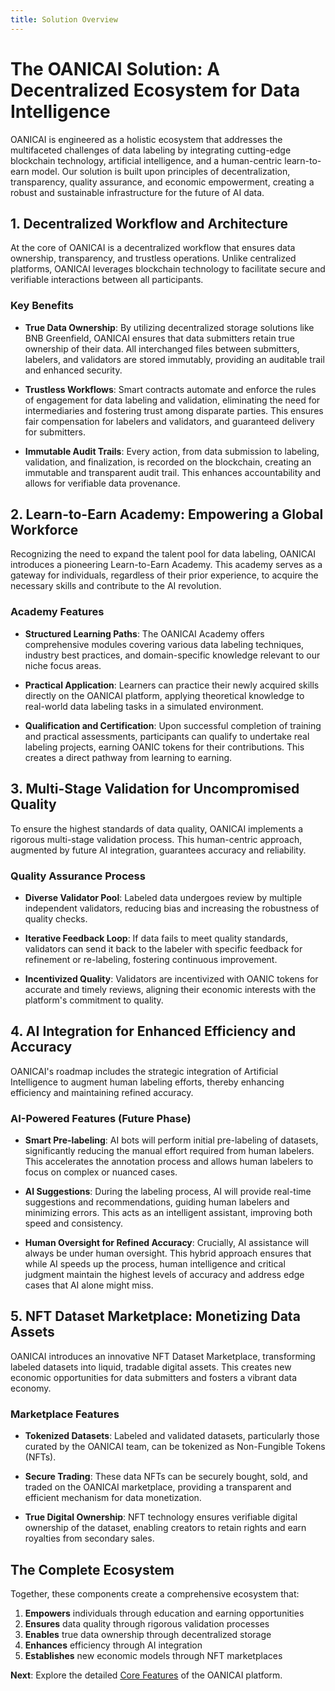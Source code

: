 ```yaml
---
title: Solution Overview
---
```


# The OANICAI Solution: A Decentralized Ecosystem for Data Intelligence

OANICAI is engineered as a holistic ecosystem that addresses the multifaceted challenges of data labeling by integrating cutting-edge blockchain technology, artificial intelligence, and a human-centric learn-to-earn model. Our solution is built upon principles of decentralization, transparency, quality assurance, and economic empowerment, creating a robust and sustainable infrastructure for the future of AI data.

## 1. Decentralized Workflow and Architecture

At the core of OANICAI is a decentralized workflow that ensures data ownership, transparency, and trustless operations. Unlike centralized platforms, OANICAI leverages blockchain technology to facilitate secure and verifiable interactions between all participants.

### Key Benefits

- **True Data Ownership**: By utilizing decentralized storage solutions like BNB Greenfield, OANICAI ensures that data submitters retain true ownership of their data. All interchanged files between submitters, labelers, and validators are stored immutably, providing an auditable trail and enhanced security.

- **Trustless Workflows**: Smart contracts automate and enforce the rules of engagement for data labeling and validation, eliminating the need for intermediaries and fostering trust among disparate parties. This ensures fair compensation for labelers and validators, and guaranteed delivery for submitters.

- **Immutable Audit Trails**: Every action, from data submission to labeling, validation, and finalization, is recorded on the blockchain, creating an immutable and transparent audit trail. This enhances accountability and allows for verifiable data provenance.

## 2. Learn-to-Earn Academy: Empowering a Global Workforce

Recognizing the need to expand the talent pool for data labeling, OANICAI introduces a pioneering Learn-to-Earn Academy. This academy serves as a gateway for individuals, regardless of their prior experience, to acquire the necessary skills and contribute to the AI revolution.

### Academy Features

- **Structured Learning Paths**: The OANICAI Academy offers comprehensive modules covering various data labeling techniques, industry best practices, and domain-specific knowledge relevant to our niche focus areas.

- **Practical Application**: Learners can practice their newly acquired skills directly on the OANICAI platform, applying theoretical knowledge to real-world data labeling tasks in a simulated environment.

- **Qualification and Certification**: Upon successful completion of training and practical assessments, participants can qualify to undertake real labeling projects, earning OANIC tokens for their contributions. This creates a direct pathway from learning to earning.

## 3. Multi-Stage Validation for Uncompromised Quality

To ensure the highest standards of data quality, OANICAI implements a rigorous multi-stage validation process. This human-centric approach, augmented by future AI integration, guarantees accuracy and reliability.

### Quality Assurance Process

- **Diverse Validator Pool**: Labeled data undergoes review by multiple independent validators, reducing bias and increasing the robustness of quality checks.

- **Iterative Feedback Loop**: If data fails to meet quality standards, validators can send it back to the labeler with specific feedback for refinement or re-labeling, fostering continuous improvement.

- **Incentivized Quality**: Validators are incentivized with OANIC tokens for accurate and timely reviews, aligning their economic interests with the platform's commitment to quality.

## 4. AI Integration for Enhanced Efficiency and Accuracy

OANICAI's roadmap includes the strategic integration of Artificial Intelligence to augment human labeling efforts, thereby enhancing efficiency and maintaining refined accuracy.

### AI-Powered Features (Future Phase)

- **Smart Pre-labeling**: AI bots will perform initial pre-labeling of datasets, significantly reducing the manual effort required from human labelers. This accelerates the annotation process and allows human labelers to focus on complex or nuanced cases.

- **AI Suggestions**: During the labeling process, AI will provide real-time suggestions and recommendations, guiding human labelers and minimizing errors. This acts as an intelligent assistant, improving both speed and consistency.

- **Human Oversight for Refined Accuracy**: Crucially, AI assistance will always be under human oversight. This hybrid approach ensures that while AI speeds up the process, human intelligence and critical judgment maintain the highest levels of accuracy and address edge cases that AI alone might miss.

## 5. NFT Dataset Marketplace: Monetizing Data Assets

OANICAI introduces an innovative NFT Dataset Marketplace, transforming labeled datasets into liquid, tradable digital assets. This creates new economic opportunities for data submitters and fosters a vibrant data economy.

### Marketplace Features

- **Tokenized Datasets**: Labeled and validated datasets, particularly those curated by the OANICAI team, can be tokenized as Non-Fungible Tokens (NFTs).

- **Secure Trading**: These data NFTs can be securely bought, sold, and traded on the OANICAI marketplace, providing a transparent and efficient mechanism for data monetization.

- **True Digital Ownership**: NFT technology ensures verifiable digital ownership of the dataset, enabling creators to retain rights and earn royalties from secondary sales.

## The Complete Ecosystem

Together, these components create a comprehensive ecosystem that:

1. **Empowers** individuals through education and earning opportunities
2. **Ensures** data quality through rigorous validation processes
3. **Enables** true data ownership through decentralized storage
4. **Enhances** efficiency through AI integration
5. **Establishes** new economic models through NFT marketplaces

**Next**: Explore the detailed [Core Features](./core-features) of the OANICAI platform.
